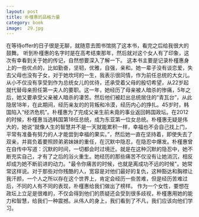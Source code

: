 ```yaml
---
layout: post
title: 朴槿惠的品格力量
category: book
image:  29.jpg
---
```

在等待offer的日子很是无聊，就随意去图书馆挑了这本书，看完之后给我很大的鼓舞。
听到朴槿惠的名字时是在高考结束那年，然后就对这个女人有了印象，这次有幸看到关于她的传记，自然想要深入了解一下。
这本书主要是记录朴槿惠身上的一些优点的，比如勤奋，坚韧，优雅，自强，亲和。她一辈子没有谈恋爱，失去父母也没有子女，对于她坎坷的一生，我表示很同情，作为前任总统的大女儿。从小不仅没有享受到作为总统女儿的优待，还承受着父母的殷切希望，从22岁起就代替母亲担任第一夫人的要职。这一年，她经历了母亲被人暗杀的惨痛，5年之后，她又要承受父亲被人暗杀的凄苦。然后他们被赶出总统居住的“青瓦台”，从此隐居18年，在此期间，经历亲友的的背叛和冷漠，经历内心的挣扎。45岁时，韩国陷入“经济危机”。朴槿惠为了完成父亲生前未竟的事业返回韩国政坛。在2012的时候，朴槿惠当选韩国第18任总统，成为东亚第一位女总统。朴槿惠无疑是伟大的，她说“就像人生的智慧并不是一天就能累积一样，幸福也不会自己找上门，平常有准备有努力的人才能尝到幸福的果实。”，然后她一直在坚持着，即使失去了双亲，并肩负着要照顾弟弟妹妹的重任，在沉默中隐忍，在隐忍中爆发。朴槿惠曾在自传中写道：沉默的时间，一切都会时过境迁。就是在这种沉默的隐忍中，她不断充实自己，才有了之后的浴火重生。她经历的那些痛苦不仅没有让她消沉，相反却成为她不断前进的动力。"最令你痛苦的时候，也就是离成功不远的时候"。她常常这样说。对于那些对你残酷的人，宽容是对他们最好的复仇，这种豁达和胸襟让我汗颜，一个人之所以存在这个世界上，肯定会经历一些苦难，但是经历苦难过后，不同的人有不同的表现，朴槿惠给我们做出了榜样。
作为一个女性，要想在政坛上立足是很难的，不仅会得到他们的质疑还会受到很多歧视，朴槿惠用她的能力和智慧，给我们一种震撼。从伟人的身上，我们看到了不凡，我们应该向他们学习。